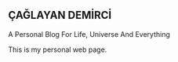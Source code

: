 <html>
	<head>
		<meta http-equiv="Content-Type" content="text/html; charset=UTF-8"/>
		<link rel="stylesheet" type="text/css" href="RMStyle.css">
		<title>Ana Sayfa</title>
	</head>
	<br><br><br><br><br>
</html>
  
  
  
  
## ÇAĞLAYAN DEMİRCİ
<p style=color:"rgb(66,66,66);">A Personal Blog For Life, Universe And Everything</p>


	
This is my personal web page.
